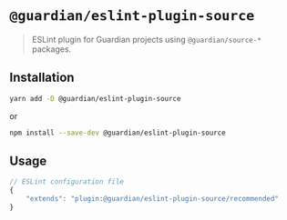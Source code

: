 # `@guardian/eslint-plugin-source`

> ESLint plugin for Guardian projects using `@guardian/source-*` packages.

## Installation

```bash
yarn add -D @guardian/eslint-plugin-source
```

or

```bash
npm install --save-dev @guardian/eslint-plugin-source
```

## Usage

```js
// ESLint configuration file
{
    "extends": "plugin:@guardian/eslint-plugin-source/recommended"
}
```

